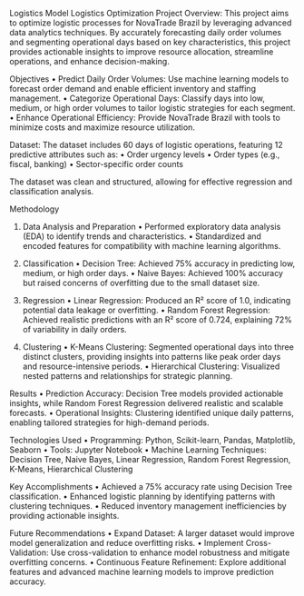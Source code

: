 Logistics Model
Logistics Optimization Project Overview: This project aims to optimize logistic processes for NovaTrade Brazil by leveraging advanced data analytics techniques. By accurately forecasting daily order volumes and segmenting operational days based on key characteristics, this project provides actionable insights to improve resource allocation, streamline operations, and enhance decision-making.

Objectives • Predict Daily Order Volumes: Use machine learning models to forecast order demand and enable efficient inventory and staffing management. • Categorize Operational Days: Classify days into low, medium, or high order volumes to tailor logistic strategies for each segment. • Enhance Operational Efficiency: Provide NovaTrade Brazil with tools to minimize costs and maximize resource utilization.

Dataset: The dataset includes 60 days of logistic operations, featuring 12 predictive attributes such as: • Order urgency levels • Order types (e.g., fiscal, banking) • Sector-specific order counts

The dataset was clean and structured, allowing for effective regression and classification analysis.

Methodology

1. Data Analysis and Preparation • Performed exploratory data analysis (EDA) to identify trends and characteristics. • Standardized and encoded features for compatibility with machine learning algorithms.

2. Classification • Decision Tree: Achieved 75% accuracy in predicting low, medium, or high order days. • Naive Bayes: Achieved 100% accuracy but raised concerns of overfitting due to the small dataset size.

3. Regression • Linear Regression: Produced an R² score of 1.0, indicating potential data leakage or overfitting. • Random Forest Regression: Achieved realistic predictions with an R² score of 0.724, explaining 72% of variability in daily orders.

4. Clustering • K-Means Clustering: Segmented operational days into three distinct clusters, providing insights into patterns like peak order days and resource-intensive periods. • Hierarchical Clustering: Visualized nested patterns and relationships for strategic planning.

Results • Prediction Accuracy: Decision Tree models provided actionable insights, while Random Forest Regression delivered realistic and scalable forecasts. • Operational Insights: Clustering identified unique daily patterns, enabling tailored strategies for high-demand periods.

Technologies Used • Programming: Python, Scikit-learn, Pandas, Matplotlib, Seaborn • Tools: Jupyter Notebook • Machine Learning Techniques: Decision Tree, Naive Bayes, Linear Regression, Random Forest Regression, K-Means, Hierarchical Clustering

Key Accomplishments • Achieved a 75% accuracy rate using Decision Tree classification. • Enhanced logistic planning by identifying patterns with clustering techniques. • Reduced inventory management inefficiencies by providing actionable insights.

Future Recommendations • Expand Dataset: A larger dataset would improve model generalization and reduce overfitting risks. • Implement Cross-Validation: Use cross-validation to enhance model robustness and mitigate overfitting concerns. • Continuous Feature Refinement: Explore additional features and advanced machine learning models to improve prediction accuracy.
